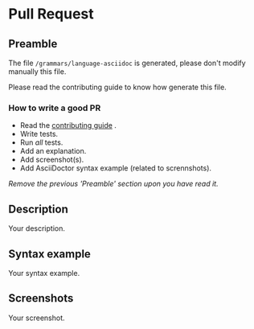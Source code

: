 # Pull Request

## Preamble

The file `/grammars/language-asciidoc` is generated, please don't modify manually this file.

Please read the contributing guide to know how generate this file.

### How to write a good PR

- Read the [contributing guide](https://github.com/asciidoctor/atom-language-asciidoc/blob/master/CONTRIBUTING.adoc) .
- Write tests.
- Run *all* tests.
- Add an explanation.
- Add screenshot(s).
- Add AsciiDoctor syntax example (related to scrennshots).

*Remove the previous 'Preamble' section upon you have read it.*

## Description

Your description.

## Syntax example

Your syntax example.

## Screenshots

Your screenshot.
